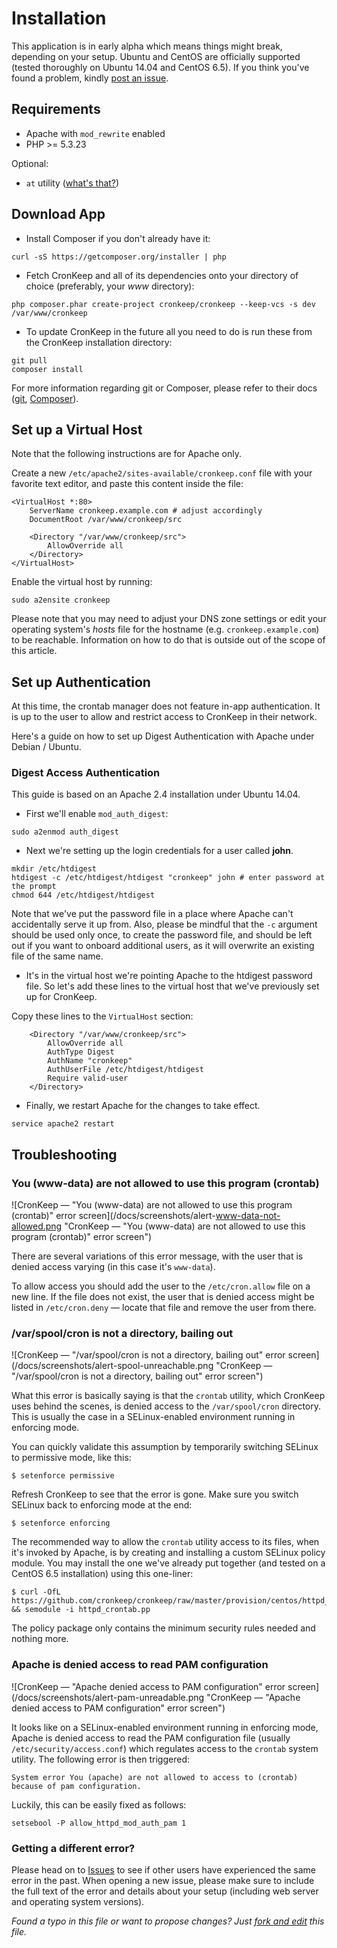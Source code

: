 Installation
============

This application is in early alpha which means things might break, depending on your setup. Ubuntu and CentOS are officially supported (tested thoroughly on Ubuntu 14.04 and CentOS 6.5). If you think you've found a problem, kindly [post an issue](https://github.com/cronkeep/cronkeep/issues).

## Requirements

* Apache with `mod_rewrite` enabled
* PHP >= 5.3.23

Optional:
* `at` utility ([what's that?](https://en.wikipedia.org/wiki/At_(Unix)))

## Download App

* Install Composer if you don't already have it:

```Shell
curl -sS https://getcomposer.org/installer | php
```

* Fetch CronKeep and all of its dependencies onto your directory of choice (preferably, your *www* directory):

```Shell
php composer.phar create-project cronkeep/cronkeep --keep-vcs -s dev /var/www/cronkeep
```

* To update CronKeep in the future all you need to do is run these from the CronKeep installation directory:
```Shell
git pull
composer install
```

For more information regarding git or Composer, please refer to their docs ([git](https://git-scm.com/doc), [Composer](https://getcomposer.org/doc/00-intro.md)).

## Set up a Virtual Host

Note that the following instructions are for Apache only.

Create a new ``/etc/apache2/sites-available/cronkeep.conf`` file with your favorite text editor, and paste this content inside the file:

```ApacheConf
<VirtualHost *:80>
    ServerName cronkeep.example.com # adjust accordingly
    DocumentRoot /var/www/cronkeep/src
    
    <Directory "/var/www/cronkeep/src">
        AllowOverride all
    </Directory>
</VirtualHost>
```

Enable the virtual host by running:

```Shell
sudo a2ensite cronkeep
```

Please note that you may need to adjust your DNS zone settings or edit your operating system's *hosts* file for the hostname (e.g. ``cronkeep.example.com``) to be reachable. Information on how to do that is outside out of the scope of this article.

## Set up Authentication

At this time, the crontab manager does not feature in-app authentication. It is up to the user to allow and restrict access to CronKeep in their network.

Here's a guide on how to set up Digest Authentication with Apache under Debian / Ubuntu.

### Digest Access Authentication

This guide is based on an Apache 2.4 installation under Ubuntu 14.04.

* First we'll enable `mod_auth_digest`:

```Shell
sudo a2enmod auth_digest
```

* Next we're setting up the login credentials for a user called **john**.

```Shell
mkdir /etc/htdigest
htdigest -c /etc/htdigest/htdigest "cronkeep" john # enter password at the prompt
chmod 644 /etc/htdigest/htdigest
```

Note that we've put the password file in a place where Apache can't accidentally serve it up from. Also, please be mindful that the `-c` argument should be used only once, to create the password file, and should be left out if you want to onboard additional users, as it will overwrite an existing file of the same name.

* It's in the virtual host we're pointing Apache to the htdigest password file. So let's add these lines to the virtual host that we've previously set up for CronKeep.

Copy these lines to the ```VirtualHost``` section:

```ApacheConf
    <Directory "/var/www/cronkeep/src">
        AllowOverride all
        AuthType Digest
        AuthName "cronkeep"
        AuthUserFile /etc/htdigest/htdigest
        Require valid-user
    </Directory>
```

* Finally, we restart Apache for the changes to take effect.

```Shell
service apache2 restart
```

## Troubleshooting

### You (www-data) are not allowed to use this program (crontab)

![CronKeep — "You (www-data) are not allowed to use this program (crontab)" error screen](/docs/screenshots/alert-www-data-not-allowed.png "CronKeep — "You (www-data) are not allowed to use this program (crontab)" error screen")

There are several variations of this error message, with the user that is denied
access varying (in this case it's `www-data`).

To allow access you should add the user to the `/etc/cron.allow` file on a new
line. If the file does not exist, the user that is denied access might be listed
in `/etc/cron.deny` — locate that file and remove the user from there.

### /var/spool/cron is not a directory, bailing out

![CronKeep — "/var/spool/cron is not a directory, bailing out" error screen](/docs/screenshots/alert-spool-unreachable.png "CronKeep — "/var/spool/cron is not a directory, bailing out" error screen")

What this error is basically saying is that the `crontab` utility, which CronKeep uses behind the scenes, is denied access to the `/var/spool/cron` directory. This is usually the case in a SELinux-enabled environment running in enforcing mode.

You can quickly validate this assumption by temporarily switching SELinux to permissive mode, like this:
```Shell
$ setenforce permissive
```
Refresh CronKeep to see that the error is gone. Make sure you switch SELinux back to enforcing mode at the end:
```Shell
$ setenforce enforcing
```

The recommended way to allow the `crontab` utility access to its files, when it's invoked by Apache, is by creating and installing a custom SELinux policy module. You may install the one we've already put together (and tested on a CentOS 6.5 installation) using this one-liner:
```Shell
$ curl -OfL https://github.com/cronkeep/cronkeep/raw/master/provision/centos/httpd_crontab.pp && semodule -i httpd_crontab.pp
```
The policy package only contains the minimum security rules needed and nothing more.

### Apache is denied access to read PAM configuration

![CronKeep — "Apache denied access to PAM configuration" error screen](/docs/screenshots/alert-pam-unreadable.png "CronKeep — "Apache denied access to PAM configuration" error screen")

It looks like on a SELinux-enabled environment running in enforcing mode, Apache is denied access to read
the PAM configuration file (usually `/etc/security/access.conf`) which regulates access to the `crontab`
system utility. The following error is then triggered:
```
System error You (apache) are not allowed to access to (crontab) because of pam configuration.
```

Luckily, this can be easily fixed as follows:
```Shell
setsebool -P allow_httpd_mod_auth_pam 1
```

### Getting a different error?

Please head on to [Issues](https://github.com/cronkeep/cronkeep/issues) to
see if other users have experienced the same error in the past. When opening
a new issue, please make sure to include the full text of the error and
details about your setup (including web server and operating system versions).

*Found a typo in this file or want to propose changes? Just [fork and edit](https://github.com/cronkeep/cronkeep/edit/master/INSTALL.md) this file.*
